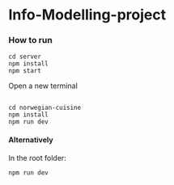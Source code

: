 # Info-Modelling-project

### How to run

```
cd server
npm install
npm start
```

Open a new terminal

```

cd norwegian-cuisine
npm install
npm run dev
```

#### Alternatively

In the root folder:

```
npm run dev
```
